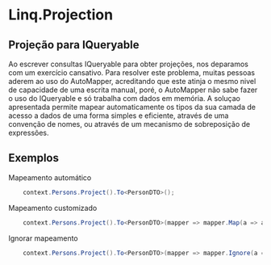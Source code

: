 # Linq.Projection

## Projeção para IQueryable

Ao escrever consultas IQueryable para obter projeções, nos deparamos com um exercício cansativo. Para resolver este problema, muitas pessoas aderem ao uso do AutoMapper, acreditando que este atinja o mesmo nivel de capacidade de uma escrita manual, poré, o AutoMapper não sabe fazer o uso do IQueryable e só trabalha com dados em memória. A soluçao apresentada permite mapear automaticamente os tipos da sua camada de acesso a dados de uma forma simples e eficiente, através de uma convenção de nomes, ou através de um mecanismo de sobreposição de expressões.

## Exemplos

Mapeamento automático
```csharp
	context.Persons.Project().To<PersonDTO>();
```

Mapeamento customizado
```csharp
	context.Persons.Project().To<PersonDTO>(mapper => mapper.Map(a => a.Nome, b => b.Nome + "Teste"));
```

Ignorar mapeamento
```csharp
	context.Persons.Project().To<PersonDTO>(mapper => mapper.Ignore(a => a.Nome));
```
